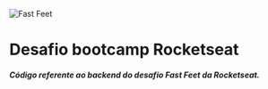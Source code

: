 
![Fast Feet](https://github.com/Rocketseat/bootcamp-gostack-desafio-03/blob/master/.github/logo.png)

# Desafio bootcamp Rocketseat


##### Código referente ao backend do desafio Fast Feet da Rocketseat.



